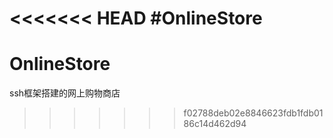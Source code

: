 <<<<<<< HEAD
#OnlineStore
=======
# OnlineStore
ssh框架搭建的网上购物商店
>>>>>>> f02788deb02e8846623fdb1fdb0186c14d462d94
